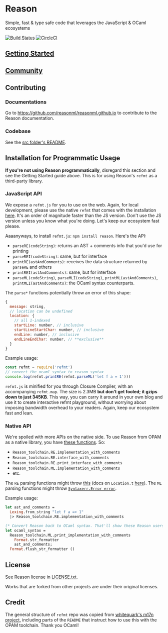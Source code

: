 # Reason

Simple, fast & type safe code that leverages the JavaScript & OCaml ecosystems

[![Build Status](https://travis-ci.org/facebook/reason.svg?branch=master)](https://travis-ci.org/facebook/reason) [![CircleCI](https://circleci.com/gh/facebook/reason/tree/master.svg?style=svg)](https://circleci.com/gh/facebook/reason/tree/master)

## [Getting Started](https://reasonml.github.io/guide/javascript/quickstart)

## [Community](https://reasonml.github.io/community/)

## Contributing

### Documentations

Go to https://github.com/reasonml/reasonml.github.io to contribute to the Reason documentation.

### Codebase

See the [src folder's README](https://github.com/facebook/reason/tree/master/src/README.md).

## Installation for Programmatic Usage

**If you're not using Reason programmatically**, disregard this section and see the Getting Started guide above. This is for using Reason's `refmt` as a third-party library.

### JavaScript API

We expose a `refmt.js` for you to use on the web. Again, for local development, please use the native `refmt` that comes with the installation [here](https://reasonml.github.io/guide/editor-tools/global-installation). It's an order of magnitude faster than the JS version. Don't use the JS version unless you know what you're doing. Let's keep our ecosystem fast please.

Aaaanyways, to install `refmt.js`: `npm install reason`. Here's the API:

- `parseRE(codeString)`: returns an AST + comments info that you'd use for printing
- `parseREI(codeString)`: same, but for interface
- `printRE(astAndComments)`: receives the data structure returned by `parseRE` and others
- `printREI(astAndComments)`: same, but for interface
- `parseML(codeString)`, `parseMLI(codeString)`, `printML(astAndComments)`, `printMLI(astAndComments)`: the OCaml syntax counterparts.

The `parse*` functions potentially throw an error of this shape:

```js
{
  message: string,
  // location can be undefined
  location: {
    // all 1-indexed
    startLine: number, // inclusive
    startLineStartChar: number, // inclusive
    endLine: number, // inclusive
    endLineEndChar: number, // **exclusive**
  }
}
```

Example usage:

```js
const refmt = require('refmt')
// convert the ocaml syntax to reason syntax
console.log(refmt.printRE(refmt.parseML('let f a = 1')))
```

`refmt.js` is minified for you through Closure Compiler, with an accompanying `refmt.map`. The size is 2.3MB **but don't get fooled; it gzips down to just 345KB**. This way, you can carry it around in your own blog and use it to create interactive refmt playground, without worrying about imposing bandwidth overhead to your readers. Again, keep our ecosystem fast and lean.

### Native API

We're spoiled with more APIs on the native side. To use Reason from OPAM as a native library, you have [these functions](https://github.com/facebook/reason/blob/5a253048e8077c4597a8935adbed7aa22bfff647/src/reason_toolchain.ml#L141-L157). So:

- `Reason_toolchain.RE.implementation_with_comments`
- `Reason_toolchain.RE.interface_with_comments`
- `Reason_toolchain.RE.print_interface_with_comments`
- `Reason_toolchain.ML.implementation_with_comments`
- etc.

The `RE` parsing functions might throw [this](https://github.com/facebook/reason/blob/5a253048e8077c4597a8935adbed7aa22bfff647/src/syntax_util.ml#L301) (docs on `Location.t` [here](https://caml.inria.fr/pub/docs/manual-ocaml/libref/Location.html)). The `ML` parsing functions might throw [`Syntaxerr.Error error`](https://caml.inria.fr/pub/docs/manual-ocaml/libref/Syntaxerr.html).

Example usage:

```ocaml
let ast_and_comments =
  Lexing.from_string "let f a => 1"
  |> Reason_toolchain.RE.implementation_with_comments

(* Convert Reason back to OCaml syntax. That'll show these Reason users! *)
let ocaml_syntax =
  Reason_toolchain.ML.print_implementation_with_comments
    Format.str_formatter
    ast_and_comments;
  Format.flush_str_formatter ()
```

## License

See Reason license in [LICENSE.txt](LICENSE.txt).

Works that are forked from other projects are under their original licenses.

## Credit

The general structure of `refmt` repo was copied from [whitequark's m17n project](https://github.com/whitequark/ocaml-m17n), including parts of the `README` that instruct how to use this with the OPAM toolchain. Thank you OCaml!
